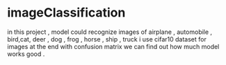 # imageClassification
in this project ,  model could recognize images of airplane , automobile , bird,cat, deer , dog , frog , horse , ship , truck
i use cifar10 dataset for images
at the end with confusion matrix we can find out how much model works good .

